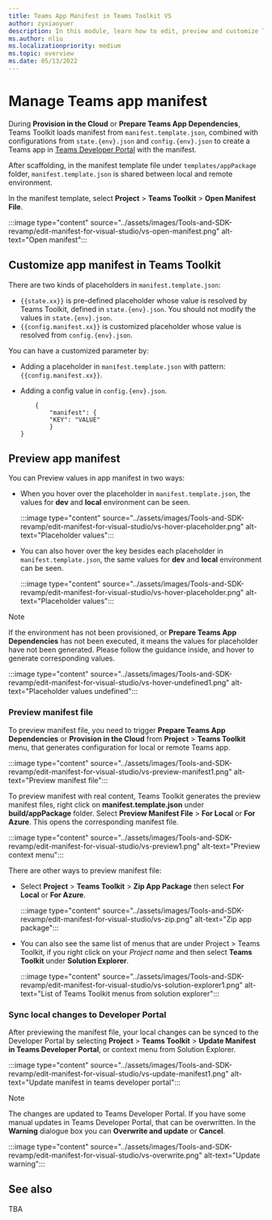 ```yaml
---
title: Teams App Manifest in Teams Toolkit VS
author: zyxiaoyuer
description: In this module, learn how to edit, preview and customize Teams App Manifest in the different environment for Visual Studio.
ms.author: nliu
ms.localizationpriority: medium
ms.topic: overview
ms.date: 05/13/2022
---
```


# Manage Teams app manifest

During **Provision in the Cloud** or **Prepare Teams App Dependencies**, Teams Toolkit loads manifest from `manifest.template.json`, combined with configurations from `state.{env}.json` and `config.{env}.json` to create a Teams app in [Teams Developer Portal](https://dev.teams.microsoft.com/apps) with the manifest.

After scaffolding, in the manifest template file under `templates/appPackage` folder,
`manifest.template.json` is shared between local and remote environment.

In the manifest template, select **Project** > **Teams Toolkit** > **Open Manifest File**.

:::image type="content" source="../assets/images/Tools-and-SDK-revamp/edit-manifest-for-visual-studio/vs-open-manifest.png" alt-text="Open manifest":::

## Customize app manifest in Teams Toolkit

There are two kinds of placeholders in `manifest.template.json`:

- `{{state.xx}}` is pre-defined placeholder whose value is resolved by Teams Toolkit, defined in `state.{env}.json`. You should not modify the values in `state.{env}.json`.
- `{{config.manifest.xx}}` is customized placeholder whose value is resolved from `config.{env}.json`.

You can have a customized parameter by:

- Adding a placeholder in `manifest.template.json` with pattern: `{{config.manifest.xx}}`.
- Adding a config value in `config.{env}.json`.

    ```
        {
            "manifest": {
            "KEY": "VALUE"
            }
    }
    ```

## Preview app manifest

You can Preview values in app manifest in two ways:

- When you hover over the placeholder in `manifest.template.json`, the values for **dev** and **local** environment can be seen.

    :::image type="content" source="../assets/images/Tools-and-SDK-revamp/edit-manifest-for-visual-studio/vs-hover-placeholder.png" alt-text="Placeholder values":::

- You can also hover over the key besides each placeholder in `manifest.template.json`, the same values for **dev** and **local** environment can be seen.

    :::image type="content" source="../assets/images/Tools-and-SDK-revamp/edit-manifest-for-visual-studio/vs-hover-placeholder.png" alt-text="Placeholder values":::

> [!NOTE]
> If the environment has not been provisioned, or **Prepare Teams App Dependencies** has not been executed, it means the values for placeholder have not been generated. Please follow the guidance inside, and hover to generate corresponding values.

:::image type="content" source="../assets/images/Tools-and-SDK-revamp/edit-manifest-for-visual-studio/vs-hover-undefined1.png" alt-text="Placeholder values undefined":::

### Preview manifest file

To preview manifest file, you need to trigger **Prepare Teams App Dependencies** or **Provision in the Cloud** from **Project** > **Teams Toolkit** menu, that generates configuration for local or remote Teams app.

:::image type="content" source="../assets/images/Tools-and-SDK-revamp/edit-manifest-for-visual-studio/vs-preview-manifest1.png" alt-text="Preview manifest file":::

To preview manifest with real content, Teams Toolkit generates the preview manifest files, right click on **manifest.template.json** under **build/appPackage** folder. Select **Preview Manifest File** > **For Local** or **For Azure**. This opens the corresponding manifest file.

:::image type="content" source="../assets/images/Tools-and-SDK-revamp/edit-manifest-for-visual-studio/vs-preview1.png" alt-text="Preview context menu":::

There are other ways to preview manifest file:

- Select **Project** > **Teams Toolkit** > **Zip App Package** then select **For Local** or **For Azure**.

    :::image type="content" source="../assets/images/Tools-and-SDK-revamp/edit-manifest-for-visual-studio/vs-zip.png" alt-text="Zip app package":::

- You can also see the same list of menus that are under Project > Teams Toolkit, if you right click on your *Project name* and then select **Teams Toolkit** under **Solution Explorer**.

    :::image type="content" source="../assets/images/Tools-and-SDK-revamp/edit-manifest-for-visual-studio/vs-solution-explorer1.png" alt-text="List of Teams Toolkit menus from solution explorer":::

### Sync local changes to Developer Portal

After previewing the manifest file, your local changes can be synced to the Developer Portal by selecting **Project** > **Teams Toolkit** > **Update Manifest in Teams Developer Portal**, or context menu from Solution Explorer.

:::image type="content" source="../assets/images/Tools-and-SDK-revamp/edit-manifest-for-visual-studio/vs-update-manifest1.png" alt-text="Update manifest in teams developer portal":::

> [!NOTE]
> The changes are updated to Teams Developer Portal. If you have some manual updates in Teams Developer Portal, that can be overwritten. In the **Warning** dialogue box you can **Overwrite and update** or **Cancel**.

:::image type="content" source="../assets/images/Tools-and-SDK-revamp/edit-manifest-for-visual-studio/vs-overwrite.png" alt-text="Update warning":::

## See also

TBA
